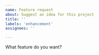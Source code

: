 ```yaml
---
name: Feature request
about: Suggest an idea for this project
title: ''
labels: 'enhancement'
assignees: ''

---
```


What feature do you want?
